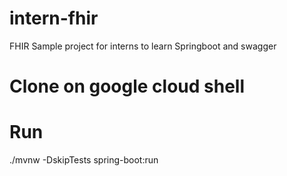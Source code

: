 # intern-fhir
FHIR Sample project for interns to learn Springboot and swagger
# Clone on google cloud shell
# Run
./mvnw -DskipTests spring-boot:run
